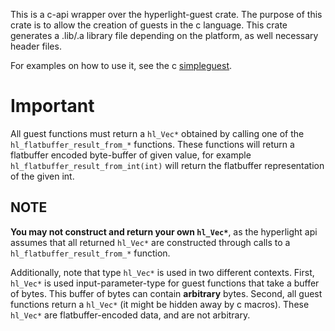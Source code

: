This is a c-api wrapper over the hyperlight-guest crate. The purpose of this crate is to allow the creation of guests in the c language. This crate generates a .lib/.a library file depending on the platform, as well necessary header files. 

For examples on how to use it, see the c [simpleguest](../tests/c_guests/c_simpleguest/).

# Important

All guest functions must return a `hl_Vec*` obtained by calling one of the `hl_flatbuffer_result_from_*` functions. These functions will return a flatbuffer encoded byte-buffer of given value, for example `hl_flatbuffer_result_from_int(int)` will return the flatbuffer representation of the given int.

## NOTE

**You may not construct and return your own `hl_Vec*`**, as the hyperlight api assumes that all returned `hl_Vec*` are constructed through calls to a `hl_flatbuffer_result_from_*` function. 

Additionally, note that type `hl_Vec*` is used in two different contexts. First, `hl_Vec*` is used input-parameter-type for guest functions that take a buffer of bytes. This buffer of bytes can contain **arbitrary** bytes. Second, all guest functions return a `hl_Vec*` (it might be hidden away by c macros). These `hl_Vec*` are flatbuffer-encoded data, and are not arbitrary. 

